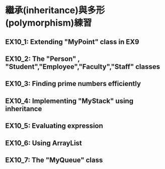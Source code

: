 # 繼承(inheritance)與多形(polymorphism)練習

## EX10_1: Extending "MyPoint" class in EX9
## EX10_2: The "Person" , "Student","Employee","Faculty","Staff" classes
## EX10_3: Finding prime numbers efficiently
## EX10_4: Implementing "MyStack" using inheritance
## EX10_5: Evaluating expression
## EX10_6: Using ArrayList
## EX10_7: The "MyQueue" class
